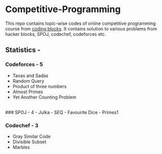 # Competitive-Programming
This repo contains topic-wise codes of online competitive programming course from [coding blocks](https://online.codingblocks.com/courses/competitive-programming-course-online#runs).
It contains solution to various problems from hacker blocks, SPOJ, codechef, codeforces etc.

## Statistics - 
 ### Codeforces - 5 
- Tavas and Sadas
- Random Query
- Product of three numbers
- Almost Primes
- Yet Another Counting Problem

<br />
 ### SPOJ - 4 
 - Julka
 - SEQ
 - Favourite Dice
 - Primes1

<br />

### Codechef - 3 
- Gray Similar Code
- Divisible Subset
- Marbles
